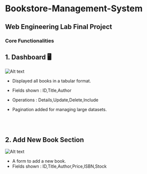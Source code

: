 # Bookstore-Management-System

## Web Engineering Lab Final Project


### Core Functionalities

## 1. Dashboard 🖥️
![Alt text](/images/Dashboard.png)
- Displayed all books in a tabular format.
- Fields shown : ID,Title,Author

- Operations : Details,Update,Delete,Include
- Pagination added
for managing large datasets.

<br></br>

## 2. Add New Book Section
![Alt text](/images/AddBook.png)
- A form to add a new book.
- Fields shown : ID,Title,Author,Price,ISBN,Stock